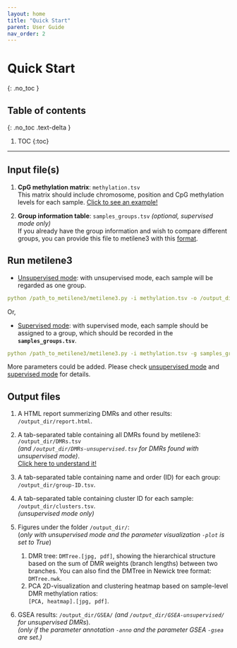 ```yaml
---
layout: home
title: "Quick Start"
parent: User Guide
nav_order: 2
---
```



# Quick Start
{: .no_toc }

## Table of contents
{: .no_toc .text-delta }

1. TOC
{:toc}

---


## Input file(s)

1. **CpG methylation matrix**: ```methylation.tsv``` <br> This matrix should include chromosome, position and CpG methylation levels for each sample. [Click to see an example!](./quick-example.html#cpg-methylation-matrix-methylationmat)

2. **Group information table**: ```samples_groups.tsv``` _(optional, supervised mode only)_<br> If you already have the group information and wish to compare different groups, you can provide this file to metilene3 with this [format](./quick-example.html#group-information-table-samples_groupstsv).


## Run metilene3

- [Unsupervised mode](./unsupervised.html): 
with unsupervised mode, each sample will be regarded as one group.

```yaml
python /path_to_metilene3/metilene3.py -i methylation.tsv -o /output_dir
```

Or, 

- [Supervised mode](./supervised.html):
with supervised mode, each sample should be assigned to a group, which should be recorded in the **```samples_groups.tsv```**.

```yaml
python /path_to_metilene3/metilene3.py -i methylation.tsv -g samples_groups.tsv -o /output_dir
```

More parameters could be added. Please check [unsupervised mode](./unsupervised/) and [supervised mode](./supervised/) for details.


## Output files

1. A HTML report summerizing DMRs and other results: ```/output_dir/report.html```.

2. A tab-separated table containing all DMRs found by metilene3: ```/output_dir/DMRs.tsv``` <br>_(and ```/output_dir/DMRs-unsupervised.tsv``` for DMRs found with unsupervised mode)_. <br>[Click here to understand it!](./quick-example.html#dmr-table-output_dirdmrstsv)


3. A tab-separated table containing name and order (ID) for each group: ```/output_dir/group-ID.tsv```. <br>

3. A tab-separated table containing cluster ID for each sample: ```/output_dir/clusters.tsv```. <br>_(unsupervised mode only)_

4. Figures under the folder ```/output_dir/```: <br>(_only with unsupervised mode and the parameter visualization ```-plot``` is set to True_)
	1. DMR tree: ```DMTree.[jpg, pdf]```, showing the hierarchical structure based on the sum of DMR weights (branch lengths) between two branches. You can also find the DMTree in Newick tree format: ```DMTree.nwk```.
	2. PCA 2D-visualization and clustering heatmap based on sample-level DMR methylation ratios: <br>```[PCA, heatmap].[jpg, pdf]```.

5. GSEA results: ```/output_dir/GSEA/``` _(and ```/output_dir/GSEA-unsupervised/``` for unsupervised DMRs_). <br>_(only if the parameter annotation ```-anno``` and the parameter GSEA ```-gsea``` are set.)_ 










